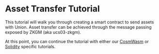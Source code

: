 Asset Transfer Tutorial
=======================

This tutorial will walk you through creating a smart contract to send assets with Union. Asset transfer can be achieved through the message passing exposed by ZKGM (aka ucs03-zkgm).

At this point, you can continue the tutorial with either our [CosmWasm](/connect/app/asset-transfer/cosmwasm) or [Solidity](/connect/app/asset-transfer/solidity) specific tutorials.
